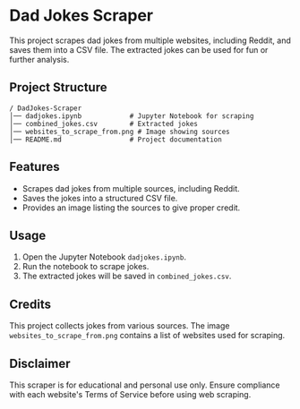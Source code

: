 # Dad Jokes Scraper

This project scrapes dad jokes from multiple websites, including Reddit, and saves them into a CSV file. The extracted jokes can be used for fun or further analysis.

## Project Structure
```
/ DadJokes-Scraper
│── dadjokes.ipynb            # Jupyter Notebook for scraping
│── combined_jokes.csv        # Extracted jokes
│── websites_to_scrape_from.png # Image showing sources
│── README.md                 # Project documentation
```

## Features
- Scrapes dad jokes from multiple sources, including Reddit.
- Saves the jokes into a structured CSV file.
- Provides an image listing the sources to give proper credit.

## Usage
1. Open the Jupyter Notebook `dadjokes.ipynb`.
2. Run the notebook to scrape jokes.
3. The extracted jokes will be saved in `combined_jokes.csv`.

## Credits
This project collects jokes from various sources. The image `websites_to_scrape_from.png` contains a list of websites used for scraping.

## Disclaimer
This scraper is for educational and personal use only.
Ensure compliance with each website's Terms of Service before using web scraping.
